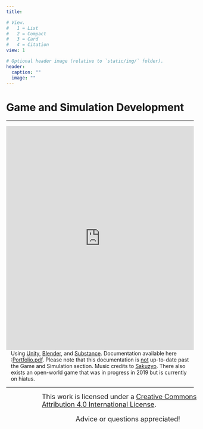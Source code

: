 ```yaml
---
title: 

# View.
#   1 = List
#   2 = Compact
#   3 = Card
#   4 = Citation
view: 1

# Optional header image (relative to `static/img/` folder).
header:
  caption: ""
  image: ""
---
```

<script defer src="../../js/scrollMain.js"></script>
<h1>Game and Simulation Development</h1>
<hr/>
<div class="portfolio">
<iframe width="100%" height="600" src="https://www.youtube.com/embed/NbwzUi0B2qQ" frameborder="0" allow="accelerometer; autoplay; clipboard-write; encrypted-media; gyroscope; picture-in-picture" allowfullscreen></iframe>
<div style="position:relative; left: 2.5%;width: 95%;">Using <a href="https://unity.com/">Unity</a>, <a href="https://www.blender.org/">Blender</a>, and <a href="https://www.substance3d.com/">Substance</a>. Documentation available here :<a href="https://github.com/akhilsadam/Portfolio/blob/master/2019Portfolio.pdf">Portfolio.pdf</a>. Please note that this documentation is <u>not</u> up-to-date past the Game and Simulation section. Music credits to <a href="https://soundcloud.com/sakuzyo">Sakuzyo</a>.
There also exists an open-world game that was in progress in 2019 but is currently on hiatus.
</div>
<hr/>
<p class="text hc" style="position:relative; left: 19%; width: 100%;font-size:large;margin:0 auto;"><a rel="license" href="http://creativecommons.org/licenses/by/4.0/"></a>This work is licensed under a <a rel="license" href="http://creativecommons.org/licenses/by/4.0/">Creative Commons Attribution 4.0 International License</a>.</p>
<p class="text hc" style="position:relative; left: 37%; width: 100%;font-size:large;">Advice or questions appreciated!</p>
</div>